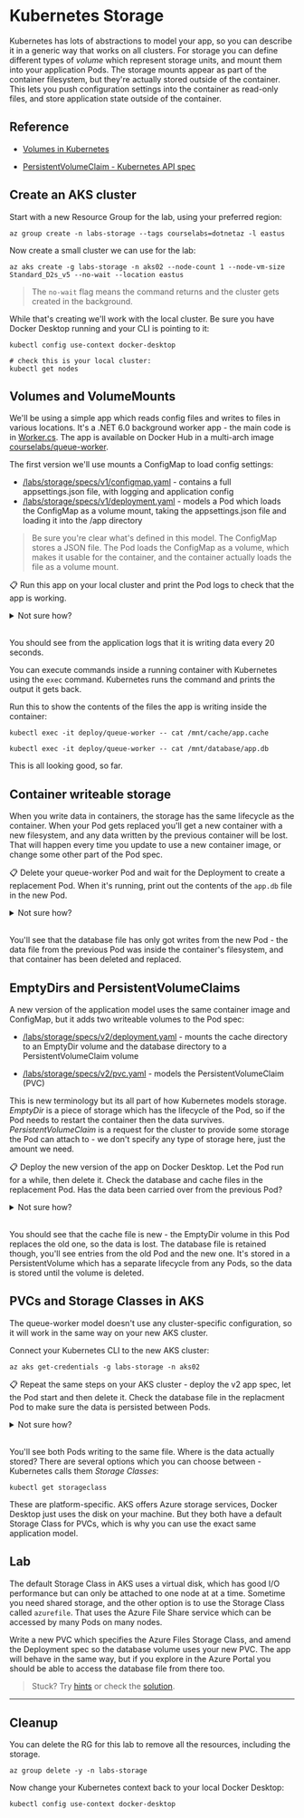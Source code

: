 # Kubernetes Storage

Kubernetes has lots of abstractions to model your app, so you can describe it in a generic way that works on all clusters. For storage you can define different types of _volume_ which represent storage units, and mount them into your application Pods. The storage mounts appear as part of the container filesystem, but they're actually stored outside of the container. This lets you push configuration settings into the container as read-only files, and store application state outside of the container.

## Reference

- [Volumes in Kubernetes](https://kubernetes.io/docs/concepts/storage/volumes/)

- [PersistentVolumeClaim - Kubernetes API spec](https://kubernetes.io/docs/reference/generated/kubernetes-api/v1.20/#persistentvolumeclaim-v1-core)


## Create an AKS cluster

Start with a new Resource Group for the lab, using your preferred region:

```
az group create -n labs-storage --tags courselabs=dotnetaz -l eastus
```

Now create a small cluster we can use for the lab:

```
az aks create -g labs-storage -n aks02 --node-count 1 --node-vm-size Standard_D2s_v5 --no-wait --location eastus
```

> The `no-wait` flag means the command returns and the cluster gets created in the background.

While that's creating we'll work with the local cluster. Be sure you have Docker Desktop running and your CLI is pointing to it:

```
kubectl config use-context docker-desktop

# check this is your local cluster:
kubectl get nodes
```

## Volumes and VolumeMounts

We'll be using a simple app which reads config files and writes to files in various locations. It's a .NET 6.0 background worker app - the main code is in [Worker.cs](/src/queue-worker/src/Worker.cs). The app is available on Docker Hub in a multi-arch image [courselabs/queue-worker](https://hub.docker.com/r/courselabs/queue-worker/tags).

The first version we'll use mounts a ConfigMap to load config settings:

- [/labs/storage/specs/v1/configmap.yaml](./specs/v1/configmap.yaml) - contains a full appsettings.json file, with logging and application config
- [/labs/storage/specs/v1/deployment.yaml](./specs/v1/deployment.yaml) - models a Pod which loads the ConfigMap as a volume mount, taking the appsettings.json file and loading it into the /app directory

> Be sure you're clear what's defined in this model. The ConfigMap stores a JSON file. The Pod loads the ConfigMap as a volume, which makes it usable for the container, and the container actually loads the file as a volume mount.

📋 Run this app on your local cluster and print the Pod logs to check that the app is working.

<details>
  <summary>Not sure how?</summary>

All the specs are in the `v1` folder:

```
kubectl apply -f labs/storage/specs/v1
```

Find the Pod name:

```
kubectl get pods
```

Print the logs:

```
kubectl logs <pod-name>
```

</details><br/>

You should see from the application logs that it is writing data every 20 seconds.

You can execute commands inside a running container with Kubernetes using the `exec` command. Kubernetes runs the command and prints the output it gets back.

Run this to show the contents of the files the app is writing inside the container:

```
kubectl exec -it deploy/queue-worker -- cat /mnt/cache/app.cache

kubectl exec -it deploy/queue-worker -- cat /mnt/database/app.db
```

This is all looking good, so far.

## Container writeable storage

When you write data in containers, the storage has the same lifecycle as the container. When your Pod gets replaced you'll get a new container with a new filesystem, and any data written by the previous container will be lost. That will happen every time you update to use a new container image, or change some other part of the Pod spec.

📋 Delete your queue-worker Pod and wait for the Deployment to create a replacement Pod. When it's running, print out the contents of the `app.db` file in the new Pod.

<details>
  <summary>Not sure how?</summary>

The Deployment's job is to make sure there's one Pod for your app. If you delete the Pod, the Deployment will create a replacement:

```
kubectl delete pod <pod-name>
```

Watch Pods to see the replacement start up:

```
kubectl get pods --watch
```

When the new Pod is running, check the db file:

```
kubectl exec -it deploy/queue-worker -- cat /mnt/database/app.db
```

</details><br/>

You'll see that the database file has only got writes from the new Pod - the data file from the previous Pod was inside the container's filesystem, and that container has been deleted and replaced.

## EmptyDirs and PersistentVolumeClaims

A new version of the application model uses the same container image and ConfigMap, but it adds two writeable volumes to the Pod spec:

- [/labs/storage/specs/v2/deployment.yaml](./specs/v2/deployment.yaml) - mounts the cache directory to an EmptyDir volume and the database directory to a PersistentVolumeClaim volume

- [/labs/storage/specs/v2/pvc.yaml](./specs/v2/pvc.yaml) - models the PersistentVolumeClaim (PVC)

This is new terminology but its all part of how Kubernetes models storage. _EmptyDir_ is a piece of storage which has the lifecycle of the Pod, so if the Pod needs to restart the container then the data survives. _PersistentVolumeClaim_ is a request for the cluster to provide some storage the Pod can attach to - we don't specify any type of storage here, just the amount we need.

📋 Deploy the new version of the app on Docker Desktop. Let the Pod run for a while, then delete it. Check the database and cache files in the replacement Pod. Has the data been carried over from the previous Pod?

<details>
  <summary>Not sure how?</summary>

Deploy the v2 specs:

```
kubectl apply -f ./labs/storage/specs/v2
```

Check the data files:

```
kubectl exec -it deploy/queue-worker -- cat /mnt/cache/app.cache

kubectl exec -it deploy/queue-worker -- cat /mnt/database/app.db
```

Now delete the Pod:

```
kubectl delete pod <pod-name>
```

Watch Pods to see the replacement start up:

```
kubectl get pods --watch
```

When the new Pod is running, check the files again:

```
kubectl exec -it deploy/queue-worker -- cat /mnt/cache/app.cache

kubectl exec -it deploy/queue-worker -- cat /mnt/database/app.db
```

</details><br/>

You should see that the cache file is new - the EmptyDir volume in this Pod replaces the old one, so the data is lost. The database file is retained though, you'll see entries from the old Pod and the new one. It's stored in a PersistentVolume which has a separate lifecycle from any Pods, so the data is stored until the volume is deleted.

## PVCs and Storage Classes in AKS

The queue-worker model doesn't use any cluster-specific configuration, so it will work in the same way on your new AKS cluster.

Connect your Kubernetes CLI to the new AKS cluster:

```
az aks get-credentials -g labs-storage -n aks02
```

📋 Repeat the same steps on your AKS cluster - deploy the v2 app spec, let the Pod start and then delete it. Check the database file in the replacment Pod to make sure the data is persisted between Pods.

<details>
  <summary>Not sure how?</summary>

Deploy the v2 specs and wait for the Pod to start:

```
kubectl apply -f ./labs/storage/specs/v2

kubectl get pods --watch
```

Now delete the Pod:

```
kubectl delete pod <pod-name>

kubectl get pods --watch
```

When the new Pod is running check the db file:

```
kubectl exec -it deploy/queue-worker -- cat /mnt/database/app.db
```

</details><br/>

You'll see both Pods writing to the same file. Where is the data actually stored? There are several options which you can choose between - Kubernetes calls them _Storage Classes_:

```
kubectl get storageclass
```

These are platform-specific. AKS offers Azure storage services, Docker Desktop just uses the disk on your machine. But they both have a default Storage Class for PVCs, which is why you can use the exact same application model.

## Lab

The default Storage Class in AKS uses a virtual disk, which has good I/O performance but can only be attached to one node at at a time. Sometime you need shared storage, and the other option is to use the Storage Class called `azurefile`. That uses the Azure File Share service which can be accessed by many Pods on many nodes.

Write a new PVC which specifies the Azure Files Storage Class, and amend the Deployment spec so the database volume uses your new PVC. The app will behave in the same way, but if you explore in the Azure Portal you should be able to access the database file from there too.

> Stuck? Try [hints](hints.md) or check the [solution](solution.md).

___

## Cleanup

You can delete the RG for this lab to remove all the resources, including the storage.

```
az group delete -y -n labs-storage
```

Now change your Kubernetes context back to your local Docker Desktop:

```
kubectl config use-context docker-desktop
```